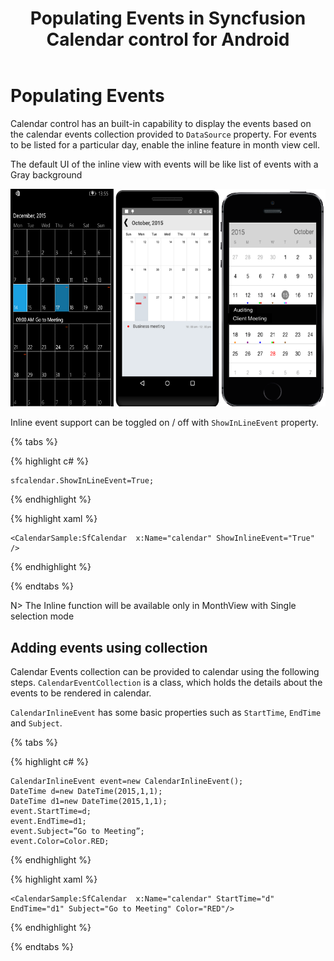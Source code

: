 ﻿---
layout: post
title: Populating Events in Syncfusion Calendar control for Android
description: Learn how to populate events inside a cell and inline events descriptions
platform: Xamarin.Forms
control: Calendar
documentation: ug
---

# Populating Events

Calendar control has an built-in capability to display the events based on the calendar events collection provided to `DataSource` property. For events to be listed for a particular day, enable the inline feature in month view cell.

The default UI of the inline view with events will be like list of events with a Gray background

![](images/Event.png)

Inline event support can be toggled on / off with `ShowInLineEvent` property.
    
{% tabs %}    
    
{% highlight c# %}
	
	sfcalendar.ShowInLineEvent=True;
	
{% endhighlight %}

{% highlight xaml %}

	<CalendarSample:SfCalendar  x:Name="calendar" ShowInlineEvent="True" />

{% endhighlight %}

{% endtabs %}
	
N> The Inline function will be available only in MonthView with Single selection mode
	
## Adding events using collection

Calendar Events collection can be provided to calendar using the following steps. `CalendarEventCollection` is a class, which holds the details about the events to be rendered in calendar. 

`CalendarInlineEvent` has some basic properties such as `StartTime`, `EndTime` and `Subject`.

{% tabs %}

{% highlight c# %}
		   
    CalendarInlineEvent event=new CalendarInlineEvent();
    DateTime d=new DateTime(2015,1,1);
    DateTime d1=new DateTime(2015,1,1);
    event.StartTime=d;
    event.EndTime=d1;
    event.Subject=”Go to Meeting”;
    event.Color=Color.RED;
		   
{% endhighlight %}

{% highlight xaml %}

	<CalendarSample:SfCalendar  x:Name="calendar" StartTime="d" EndTime="d1" Subject="Go to Meeting" Color="RED"/>

{% endhighlight %}

{% endtabs %}


	

	
